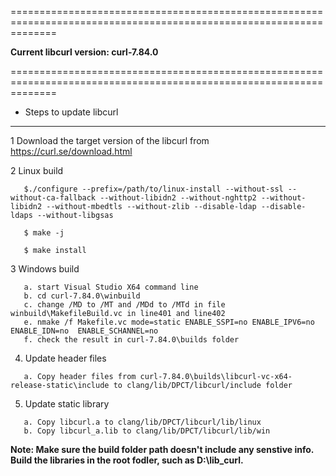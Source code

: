 ====================================================================================================================

**Current libcurl version: curl-7.84.0**

====================================================================================================================
* Steps to update libcurl
********************************************************************************************************************
1 Download the target version of the libcurl from  https://curl.se/download.html

2 Linux build
```
   $./configure --prefix=/path/to/linux-install --without-ssl --without-ca-fallback --without-libidn2 --without-nghttp2 --without-libidn2 --without-mbedtls --without-zlib --disable-ldap --disable-ldaps --without-libgsas

   $ make -j

   $ make install
```

3  Windows build
```
   a. start Visual Studio X64 command line
   b. cd curl-7.84.0\winbuild
   c. change /MD to /MT and /MDd to /MTd in file winbuild\MakefileBuild.vc in line401 and line402
   e. nmake /f Makefile.vc mode=static ENABLE_SSPI=no ENABLE_IPV6=no ENABLE_IDN=no  ENABLE_SCHANNEL=no
   f. check the result in curl-7.84.0\builds folder
```

4. Update header files
```
   a. Copy header files from curl-7.84.0\builds\libcurl-vc-x64-release-static\include to clang/lib/DPCT/libcurl/include folder
```

5. Update static library
```
   a. Copy libcurl.a to clang/lib/DPCT/libcurl/lib/linux
   b. Copy libcurl_a.lib to clang/lib/DPCT/libcurl/lib/win
 ```


**Note: Make sure the build folder path doesn't include any senstive info. Build the libraries in the root fodler, such as D:\lib_curl.**
